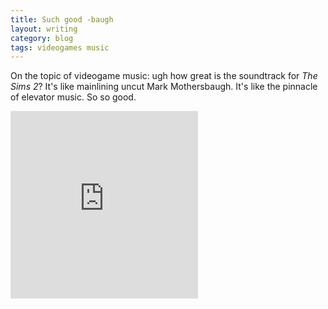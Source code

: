 ```yaml
---
title: Such good -baugh
layout: writing
category: blog
tags: videogames music
---
```

On the topic of videogame music:
ugh how great is the soundtrack for _The Sims 2_?
It's like mainlining uncut Mark Mothersbaugh.
It's like the pinnacle of elevator music.
So so good.

<iframe width="300" height="300" src="https://rd.io/i/QUg6ECJNvZM/" frameborder="0"></iframe>